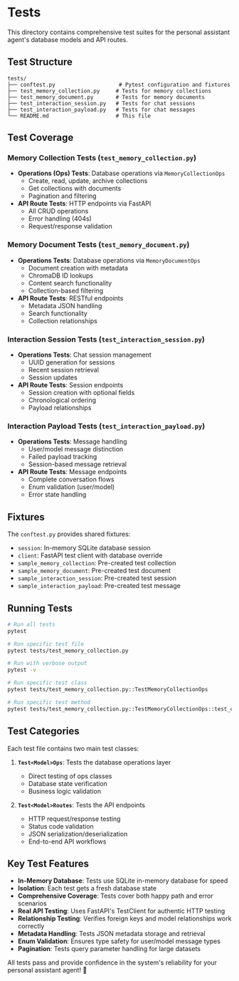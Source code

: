 # Tests

This directory contains comprehensive test suites for the personal assistant agent's database models and API routes.

## Test Structure

```
tests/
├── conftest.py                    # Pytest configuration and fixtures
├── test_memory_collection.py     # Tests for memory collections
├── test_memory_document.py       # Tests for memory documents
├── test_interaction_session.py   # Tests for chat sessions
├── test_interaction_payload.py   # Tests for chat messages
└── README.md                     # This file
```

## Test Coverage

### Memory Collection Tests (`test_memory_collection.py`)
- **Operations (Ops) Tests**: Database operations via `MemoryCollectionOps`
  - Create, read, update, archive collections
  - Get collections with documents
  - Pagination and filtering
- **API Route Tests**: HTTP endpoints via FastAPI
  - All CRUD operations
  - Error handling (404s)
  - Request/response validation

### Memory Document Tests (`test_memory_document.py`)
- **Operations Tests**: Database operations via `MemoryDocumentOps`
  - Document creation with metadata
  - ChromaDB ID lookups
  - Content search functionality
  - Collection-based filtering
- **API Route Tests**: RESTful endpoints
  - Metadata JSON handling
  - Search functionality
  - Collection relationships

### Interaction Session Tests (`test_interaction_session.py`)
- **Operations Tests**: Chat session management
  - UUID generation for sessions
  - Recent session retrieval
  - Session updates
- **API Route Tests**: Session endpoints
  - Session creation with optional fields
  - Chronological ordering
  - Payload relationships

### Interaction Payload Tests (`test_interaction_payload.py`)
- **Operations Tests**: Message handling
  - User/model message distinction
  - Failed payload tracking
  - Session-based message retrieval
- **API Route Tests**: Message endpoints
  - Complete conversation flows
  - Enum validation (user/model)
  - Error state handling

## Fixtures

The `conftest.py` provides shared fixtures:

- `session`: In-memory SQLite database session
- `client`: FastAPI test client with database override
- `sample_memory_collection`: Pre-created test collection
- `sample_memory_document`: Pre-created test document
- `sample_interaction_session`: Pre-created test session
- `sample_interaction_payload`: Pre-created test message

## Running Tests

```bash
# Run all tests
pytest

# Run specific test file
pytest tests/test_memory_collection.py

# Run with verbose output
pytest -v

# Run specific test class
pytest tests/test_memory_collection.py::TestMemoryCollectionOps

# Run specific test method
pytest tests/test_memory_collection.py::TestMemoryCollectionOps::test_create_collection
```

## Test Categories

Each test file contains two main test classes:

1. **`Test<Model>Ops`**: Tests the database operations layer
   - Direct testing of ops classes
   - Database state verification
   - Business logic validation

2. **`Test<Model>Routes`**: Tests the API endpoints
   - HTTP request/response testing
   - Status code validation
   - JSON serialization/deserialization
   - End-to-end API workflows

## Key Test Features

- **In-Memory Database**: Tests use SQLite in-memory database for speed
- **Isolation**: Each test gets a fresh database state
- **Comprehensive Coverage**: Tests cover both happy path and error scenarios
- **Real API Testing**: Uses FastAPI's TestClient for authentic HTTP testing
- **Relationship Testing**: Verifies foreign keys and model relationships work correctly
- **Metadata Handling**: Tests JSON metadata storage and retrieval
- **Enum Validation**: Ensures type safety for user/model message types
- **Pagination**: Tests query parameter handling for large datasets

All tests pass and provide confidence in the system's reliability for your personal assistant agent! 🎉 